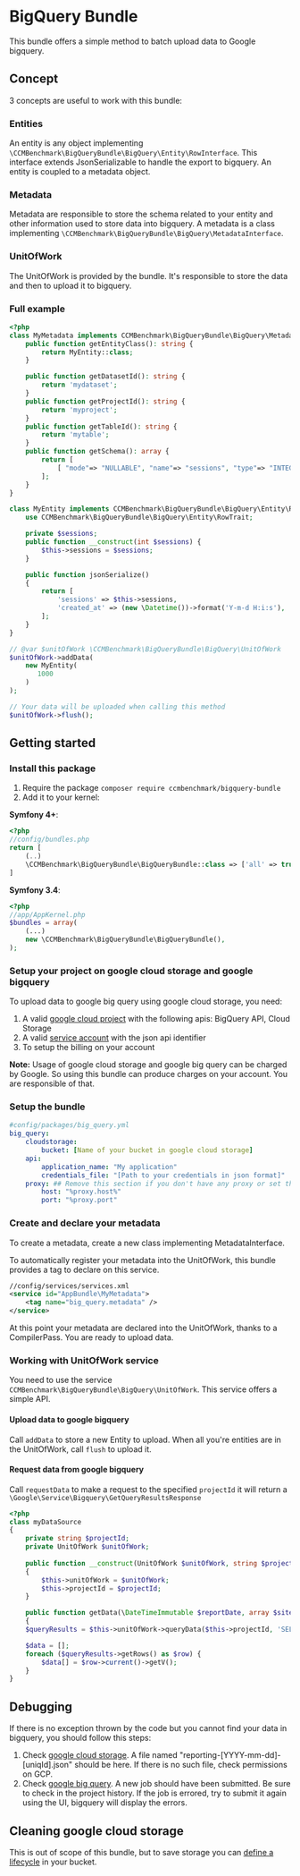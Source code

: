 # BigQuery Bundle

This bundle offers a simple method to batch upload data to Google bigquery.


## Concept

3 concepts are useful to work with this bundle:

### Entities
An entity is any object implementing `\CCMBenchmark\BigQueryBundle\BigQuery\Entity\RowInterface`.
This interface extends JsonSerializable to handle the export to bigquery.
An entity is coupled to a metadata object.

### Metadata
Metadata are responsible to store the schema related to your entity and other information used to store data into bigquery.
A metadata is a class implementing `\CCMBenchmark\BigQueryBundle\BigQuery\MetadataInterface`.

### UnitOfWork
The UnitOfWork is provided by the bundle.
It's responsible to store the data and then to upload it to bigquery.

### Full example

```php
<?php
class MyMetadata implements CCMBenchmark\BigQueryBundle\BigQuery\MetadataInterface {
    public function getEntityClass(): string {
        return MyEntity::class;
    }

    public function getDatasetId(): string {
        return 'mydataset';
    }
    public function getProjectId(): string {
        return 'myproject';
    }
    public function getTableId(): string {
        return 'mytable';
    }
    public function getSchema(): array {
        return [
            [ "mode"=> "NULLABLE", "name"=> "sessions", "type"=> "INTEGER" ]
        ];
    }
}

class MyEntity implements CCMBenchmark\BigQueryBundle\BigQuery\Entity\RowInterface {
    use CCMBenchmark\BigQueryBundle\BigQuery\Entity\RowTrait;

    private $sessions;
    public function __construct(int $sessions) {
        $this->sessions = $sessions;
    }

    public function jsonSerialize()
    {
        return [
            'sessions' => $this->sessions,
            'created_at' => (new \Datetime())->format('Y-m-d H:i:s'),
        ];
    }
}

// @var $unitOfWork \CCMBenchmark\BigQueryBundle\BigQuery\UnitOfWork
$unitOfWork->addData(
    new MyEntity(
       1000
    )
);

// Your data will be uploaded when calling this method
$unitOfWork->flush();
```

## Getting started

### Install this package

1. Require the package `composer require ccmbenchmark/bigquery-bundle`
2. Add it to your kernel:

**Symfony 4+**:

```php
<?php
//config/bundles.php
return [
    (..)
    \CCMBenchmark\BigQueryBundle\BigQueryBundle::class => ['all' => true]
]
```

**Symfony 3.4**:

```php
<?php
//app/AppKernel.php
$bundles = array(
    (...)
    new \CCMBenchmark\BigQueryBundle\BigQueryBundle(),
);
```

### Setup your project on google cloud storage and google bigquery

To upload data to google big query using google cloud storage, you need:

1. A valid [google cloud project](https://console.cloud.google.com/) with the following apis: BigQuery API, Cloud Storage
2. A valid [service account](https://cloud.google.com/iam/docs/creating-managing-service-accounts) with the json api identifier
3. To setup the billing on your account

**Note:** Usage of google cloud storage and google big query can be charged by Google.
So using this bundle can produce charges on your account. You are responsible of that.


### Setup the bundle

```yml
#config/packages/big_query.yml
big_query:
    cloudstorage:
        bucket: [Name of your bucket in google cloud storage]
    api:
        application_name: "My application"
        credentials_file: "[Path to your credentials in json format]"
    proxy: ## Remove this section if you don't have any proxy or set the values to "~"
        host: "%proxy.host%"
        port: "%proxy.port"
```

### Create and declare your metadata
To create a metadata, create a new class implementing MetadataInterface.

To automatically register your metadata into the UnitOfWork, this bundle provides a tag to declare on this service.

```xml
//config/services/services.xml
<service id="AppBundle\MyMetadata">
    <tag name="big_query.metadata" />
</service>
```

At this point your metadata are declared into the UnitOfWork, thanks to a CompilerPass.
You are ready to upload data.

### Working with UnitOfWork service
You need to use the service `CCMBenchmark\BigQueryBundle\BigQuery\UnitOfWork`.
This service offers a simple API.

#### Upload data to google bigquery
Call `addData` to store a new Entity to upload.
When all you're entities are in the UnitOfWork, call `flush` to upload it.

#### Request data from google bigquery
Call `requestData` to make a request to the specified `projectId` it will return a `\Google\Service\Bigquery\GetQueryResultsResponse`
```php
<?php
class myDataSource
{
    private string $projectId;
    private UnitOfWork $unitOfWork;
    
    public function __construct(UnitOfWork $unitOfWork, string $projectId)
    {
        $this->unitOfWork = $unitOfWork;
        $this->projectId = $projectId;
    }

    public function getData(\DateTimeImmutable $reportDate, array $sites): array
    {
    $queryResults = $this->unitOfWork->queryData($this->projectId, 'SELECT field1, field2, field3 FROM myDataset.myTable');

    $data = [];
    foreach ($queryResults->getRows() as $row) {
        $data[] = $row->current()->getV();
    }
}
```

## Debugging
If there is no exception thrown by the code but you cannot find your data in bigquery, you should follow this steps:

1. Check [google cloud storage](https://console.cloud.google.com/storage/browser).
A file named "reporting-[YYYY-mm-dd]-[uniqId].json" should be here. If there is no such file, check permissions on GCP.
2. Check [google big query](https://console.cloud.google.com/bigquery).
A new job should have been submitted. Be sure to check in the project history. If the job is errored, try to submit it again using the UI, bigquery will display the errors.

## Cleaning google cloud storage
This is out of scope of this bundle, but to save storage you can [define a lifecycle](https://cloud.google.com/storage/docs/lifecycle) in your bucket.
